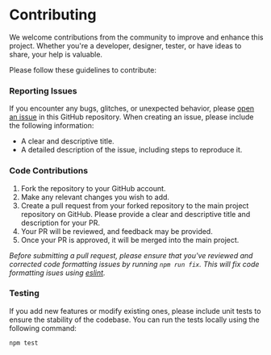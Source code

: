 # Contributing

We welcome contributions from the community to improve and enhance this project. Whether you're a developer, designer, tester, or have ideas to share, your help is valuable.

Please follow these guidelines to contribute:

### Reporting Issues

If you encounter any bugs, glitches, or unexpected behavior, please [open an issue](https://github.com/Cognifyr/cognifyr/issues) in this GitHub repository. When creating an issue, please include the following information:
- A clear and descriptive title.
- A detailed description of the issue, including steps to reproduce it.

### Code Contributions

1. Fork the repository to your GitHub account.
2. Make any relevant changes you wish to add.
3. Create a pull request from your forked repository to the main project repository on GitHub. Please provide a clear and descriptive title and description for your PR.
4. Your PR will be reviewed, and feedback may be provided.
5. Once your PR is approved, it will be merged into the main project.

*Before submitting a pull request, please ensure that you've reviewed and corrected code formatting issues by running `npm run fix`. This will fix code formatting isues using [eslint](https://eslint.org/).*

### Testing

If you add new features or modify existing ones, please include unit tests to ensure the stability of the codebase. You can run the tests locally using the following command:

```sh
npm test
```
